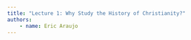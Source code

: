 ```yaml
---
title: "Lecture 1: Why Study the History of Christianity?"
authors:
    - name: Eric Araujo
---
```



